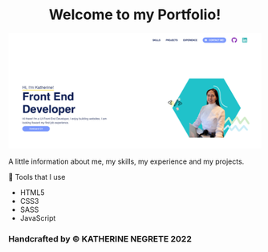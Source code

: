 <h1 align="center">Welcome to my Portfolio!</h1>
<img src="images/cover-readme.png">


<p>A little information about me, my skills, my experience and my projects.</p>

🔨 Tools that I use  
- HTML5  
- CSS3  
- SASS   
- JavaScript 


### Handcrafted by © KATHERINE NEGRETE 2022

